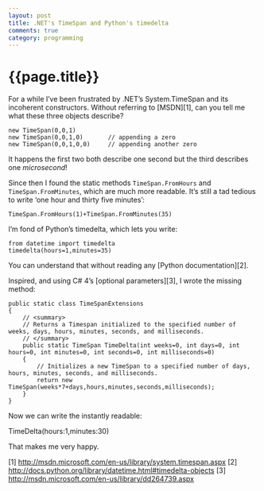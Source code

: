```yaml
---
layout: post
title: .NET's TimeSpan and Python's timedelta
comments: true
category: programming
---
```


# {{page.title}}

For a while I’ve been frustrated by .NET’s System.TimeSpan and its incoherent constructors. Without referring to [MSDN][1], can you tell me what these three objects describe?
 
    new TimeSpan(0,0,1)       
    new TimeSpan(0,0,1,0)       // appending a zero
    new TimeSpan(0,0,1,0,0)     // appending another zero
 
It happens the first two both describe one second but the third describes one _microsecond_!
 
Since then I found the static methods `TimeSpan.FromHours` and `TimeSpan.FromMinutes`, which are much more readable. It’s still a tad tedious to write ‘one hour and thirty five minutes’:
 
    TimeSpan.FromHours(1)+TimeSpan.FromMinutes(35)
 
I’m fond of Python’s timedelta, which lets you write:
 
    from datetime import timedelta
    timedelta(hours=1,minutes=35)
 
You can understand that without reading any [Python documentation][2].
 
Inspired, and using C# 4’s [optional parameters][3], I wrote the missing method:
 
    public static class TimeSpanExtensions
    {
        // <summary>
        // Returns a Timespan initialized to the specified number of weeks, days, hours, minutes, seconds, and milliseconds.
        // </summary>
        public static TimeSpan TimeDelta(int weeks=0, int days=0, int hours=0, int minutes=0, int seconds=0, int milliseconds=0)
        {
            // Initializes a new TimeSpan to a specified number of days, hours, minutes, seconds, and milliseconds.
            return new TimeSpan(weeks*7+days,hours,minutes,seconds,milliseconds);
        }
    }
 
Now we can write the instantly readable:
 
   TimeDelta(hours:1,minutes:30)
 
That makes me very happy.
 
[1] http://msdn.microsoft.com/en-us/library/system.timespan.aspx
[2] http://docs.python.org/library/datetime.html#timedelta-objects
[3] http://msdn.microsoft.com/en-us/library/dd264739.aspx

